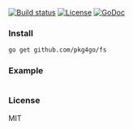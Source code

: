 
[![Build status][travis-img]][travis-url]
[![License][license-img]][license-url]
[![GoDoc][doc-img]][doc-url]

### Install

```bash
go get github.com/pkg4go/fs
```

### Example

```go
```

### License
MIT

[doc-img]: http://img.shields.io/badge/GoDoc-reference-green.svg?style=flat-square
[doc-url]: http://godoc.org/github.com/pkg4go/fs
[travis-img]: https://img.shields.io/travis/pkg4go/fs.svg?style=flat-square
[travis-url]: https://travis-ci.org/pkg4go/fs
[license-img]: http://img.shields.io/badge/license-MIT-green.svg?style=flat-square
[license-url]: http://opensource.org/licenses/MIT
